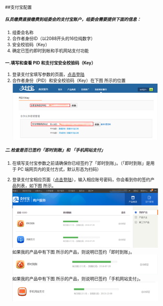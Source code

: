 ##支付宝配置

##### 队员缴费直接缴费到组委会的支付宝账户，组委会需要提供下面的信息：
 1. 组委会名称
 2. 合作者身份ID（以2088开头的16位纯数字）
 3. 安全校验码（Key）
 4. 确定已签约即时到帐和手机网站支付功能

#### 一.填写和查看 PID 和支付宝安全校验码（Key）
1. 登录支付宝填写参数的页面，[点击登陆](https://b.alipay.com/order/pidAndKey.htm)
2. 合作者身份（PID）和安全校验码（Key）在下图 所示的位置
![合作者身份和安全效验码位置图](img/pid.png "合作者身份和安全效验码位置图")

##### 二.检查是否已签约「即时到账」和 「手机网站支付」
1. 在填写支付宝参数之前请确保你已经签约了「即时到账」。（「即时到账」是用于 PC 端网页内的支付方式，默认形态为扫码）

2. 登录支付宝相应页面（[点击登陆](https://b.alipay.com/order/products.htm?channel=ent)），输入相应账号密码，你会看到你的签约产品列表，如下图 所示。
![签约产品列表](img/ali_list.png "签约产品列表")
如果我的产品中有下图 所示的产品，则说明已签约「即时到账」。
![即时到账](img/ali_pc.png "即时到账")
如果我的产品中有下图 所示的产品，则说明已签约「手机网站支付」。
![手机网站支付](img/ali_wap.png "手机网站支付")